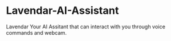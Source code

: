 # Lavendar-AI-Assistant

Lavendar Your AI Assitant that can interact with you through voice commands and webcam.

